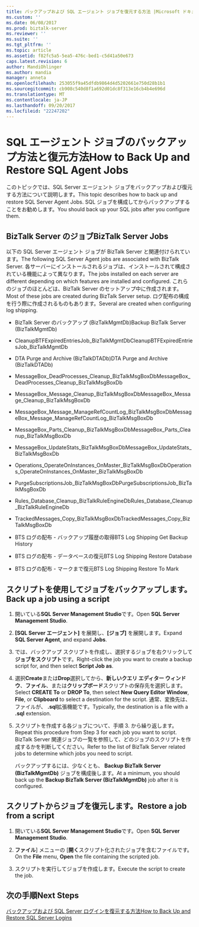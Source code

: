 ```yaml
---
title: バックアップおよび SQL エージェント ジョブを復元する方法 |Microsoft ドキュメント
ms.custom: ''
ms.date: 06/08/2017
ms.prod: biztalk-server
ms.reviewer: ''
ms.suite: ''
ms.tgt_pltfrm: ''
ms.topic: article
ms.assetid: f82fc5a5-5ea5-476c-bed1-c5d41a50e673
caps.latest.revision: 6
author: MandiOhlinger
ms.author: mandia
manager: anneta
ms.openlocfilehash: 253055f9a45dfdb9864d4d5202661e750d28b1b1
ms.sourcegitcommit: cb908c540d8f1a692d01dc8f313e16cb4b4e696d
ms.translationtype: MT
ms.contentlocale: ja-JP
ms.lasthandoff: 09/20/2017
ms.locfileid: "22247202"
---
```

# <a name="how-to-back-up-and-restore-sql-agent-jobs"></a><span data-ttu-id="d1a53-102">SQL エージェント ジョブのバックアップ方法と復元方法</span><span class="sxs-lookup"><span data-stu-id="d1a53-102">How to Back Up and Restore SQL Agent Jobs</span></span>
<span data-ttu-id="d1a53-103">このトピックでは、SQL Server エージェント ジョブをバックアップおよび復元する方法について説明します。</span><span class="sxs-lookup"><span data-stu-id="d1a53-103">This topic describes how to back up and restore SQL Server Agent Jobs.</span></span> <span data-ttu-id="d1a53-104">SQL ジョブを構成してからバックアップすることをお勧めします。</span><span class="sxs-lookup"><span data-stu-id="d1a53-104">You should back up your SQL jobs after you configure them.</span></span>  
  
## <a name="biztalk-server-jobs"></a><span data-ttu-id="d1a53-105">BizTalk Server のジョブ</span><span class="sxs-lookup"><span data-stu-id="d1a53-105">BizTalk Server Jobs</span></span>  
 <span data-ttu-id="d1a53-106">以下の SQL Server エージェント ジョブが BizTalk Server と関連付けられています。</span><span class="sxs-lookup"><span data-stu-id="d1a53-106">The following SQL Server Agent jobs are associated with BizTalk Server.</span></span> <span data-ttu-id="d1a53-107">各サーバーにインストールされるジョブは、インストールされて構成されている機能によって異なります。</span><span class="sxs-lookup"><span data-stu-id="d1a53-107">The jobs installed on each server are different depending on which features are installed and configured.</span></span> <span data-ttu-id="d1a53-108">これらのジョブのほとんどは、BizTalk Server のセットアップ中に作成されます。</span><span class="sxs-lookup"><span data-stu-id="d1a53-108">Most of these jobs are created during BizTalk Server setup.</span></span> <span data-ttu-id="d1a53-109">ログ配布の構成を行う際に作成されるものもあります。</span><span class="sxs-lookup"><span data-stu-id="d1a53-109">Several are created when configuring log shipping.</span></span>  
  
-   <span data-ttu-id="d1a53-110">BizTalk Server のバックアップ (BizTalkMgmtDb)</span><span class="sxs-lookup"><span data-stu-id="d1a53-110">Backup BizTalk Server (BizTalkMgmtDb)</span></span>  
  
-   <span data-ttu-id="d1a53-111">CleanupBTFExpiredEntriesJob_BizTalkMgmtDb</span><span class="sxs-lookup"><span data-stu-id="d1a53-111">CleanupBTFExpiredEntriesJob_BizTalkMgmtDb</span></span>  
  
-   <span data-ttu-id="d1a53-112">DTA Purge and Archive (BizTalkDTADb)</span><span class="sxs-lookup"><span data-stu-id="d1a53-112">DTA Purge and Archive (BizTalkDTADb)</span></span>  
  
-   <span data-ttu-id="d1a53-113">MessageBox_DeadProcesses_Cleanup_BizTalkMsgBoxDb</span><span class="sxs-lookup"><span data-stu-id="d1a53-113">MessageBox_DeadProcesses_Cleanup_BizTalkMsgBoxDb</span></span>  
  
-   <span data-ttu-id="d1a53-114">MessageBox_Message_Cleanup_BizTalkMsgBoxDb</span><span class="sxs-lookup"><span data-stu-id="d1a53-114">MessageBox_Message_Cleanup_BizTalkMsgBoxDb</span></span>  
  
-   <span data-ttu-id="d1a53-115">MessageBox_Message_ManageRefCountLog_BizTalkMsgBoxDb</span><span class="sxs-lookup"><span data-stu-id="d1a53-115">MessageBox_Message_ManageRefCountLog_BizTalkMsgBoxDb</span></span>  
  
-   <span data-ttu-id="d1a53-116">MessageBox_Parts_Cleanup_BizTalkMsgBoxDb</span><span class="sxs-lookup"><span data-stu-id="d1a53-116">MessageBox_Parts_Cleanup_BizTalkMsgBoxDb</span></span>  
  
-   <span data-ttu-id="d1a53-117">MessageBox_UpdateStats_BizTalkMsgBoxDb</span><span class="sxs-lookup"><span data-stu-id="d1a53-117">MessageBox_UpdateStats_BizTalkMsgBoxDb</span></span>  
  
-   <span data-ttu-id="d1a53-118">Operations_OperateOnInstances_OnMaster_BizTalkMsgBoxDb</span><span class="sxs-lookup"><span data-stu-id="d1a53-118">Operations_OperateOnInstances_OnMaster_BizTalkMsgBoxDb</span></span>  
  
-   <span data-ttu-id="d1a53-119">PurgeSubscriptionsJob_BizTalkMsgBoxDb</span><span class="sxs-lookup"><span data-stu-id="d1a53-119">PurgeSubscriptionsJob_BizTalkMsgBoxDb</span></span>  
  
-   <span data-ttu-id="d1a53-120">Rules_Database_Cleanup_BizTalkRuleEngineDb</span><span class="sxs-lookup"><span data-stu-id="d1a53-120">Rules_Database_Cleanup_BizTalkRuleEngineDb</span></span>  
  
-   <span data-ttu-id="d1a53-121">TrackedMessages_Copy_BizTalkMsgBoxDb</span><span class="sxs-lookup"><span data-stu-id="d1a53-121">TrackedMessages_Copy_BizTalkMsgBoxDb</span></span>  
  
-   <span data-ttu-id="d1a53-122">BTS ログの配布 - バックアップ履歴の取得</span><span class="sxs-lookup"><span data-stu-id="d1a53-122">BTS Log Shipping Get Backup History</span></span>  
  
-   <span data-ttu-id="d1a53-123">BTS ログの配布 - データベースの復元</span><span class="sxs-lookup"><span data-stu-id="d1a53-123">BTS Log Shipping Restore Database</span></span>  
  
-   <span data-ttu-id="d1a53-124">BTS ログの配布 - マークまで復元</span><span class="sxs-lookup"><span data-stu-id="d1a53-124">BTS Log Shipping Restore To Mark</span></span>  
  
## <a name="back-up-a-job-using-a-script"></a><span data-ttu-id="d1a53-125">スクリプトを使用してジョブをバックアップします。</span><span class="sxs-lookup"><span data-stu-id="d1a53-125">Back up a job using a script</span></span>  
  
1.  <span data-ttu-id="d1a53-126">開いている**SQL Server Management Studio**です。</span><span class="sxs-lookup"><span data-stu-id="d1a53-126">Open **SQL Server Management Studio**.</span></span>  
  
2.  <span data-ttu-id="d1a53-127">**[SQL Server エージェント]** を展開し、**[ジョブ]** を展開します。</span><span class="sxs-lookup"><span data-stu-id="d1a53-127">Expand **SQL Server Agent**, and expand **Jobs**.</span></span>  
  
3.  <span data-ttu-id="d1a53-128">では、バックアップ スクリプトを作成し、選択するジョブを右クリックして**ジョブをスクリプト**です。</span><span class="sxs-lookup"><span data-stu-id="d1a53-128">Right-click the job you want to create a backup script for, and then select **Script Job as**.</span></span>  
  
4.  <span data-ttu-id="d1a53-129">選択**Create**または**Drop**選択してから、**新しいクエリ エディター ウィンドウ**、**ファイル**、または**クリップボード**スクリプトの保存先を選択します。</span><span class="sxs-lookup"><span data-stu-id="d1a53-129">Select **CREATE To** or **DROP To**, then select **New Query Editor Window**, **File**, or **Clipboard** to select a destination for the script.</span></span> <span data-ttu-id="d1a53-130">通常、変換先は、ファイルが、 **.sql**拡張機能です。</span><span class="sxs-lookup"><span data-stu-id="d1a53-130">Typically, the destination is a file with a **.sql** extension.</span></span>  
  
5.  <span data-ttu-id="d1a53-131">スクリプトを作成する各ジョブについて、手順 3. から繰り返します。</span><span class="sxs-lookup"><span data-stu-id="d1a53-131">Repeat this procedure from Step 3 for each job you want to script.</span></span> <span data-ttu-id="d1a53-132">BizTalk Server 関連ジョブの一覧を参照して、どのジョブのスクリプトを作成するかを判断してください。</span><span class="sxs-lookup"><span data-stu-id="d1a53-132">Refer to the list of BizTalk Server related jobs to determine which jobs you need to script.</span></span>  
  
     <span data-ttu-id="d1a53-133">バックアップするには、少なくとも、 **Backup BizTalk Server (BizTalkMgmtDb)** ジョブを構成後します。</span><span class="sxs-lookup"><span data-stu-id="d1a53-133">At a minimum, you should back up the **Backup BizTalk Server (BizTalkMgmtDb)** job after it is configured.</span></span>  
  
## <a name="restore-a-job-from-a-script"></a><span data-ttu-id="d1a53-134">スクリプトからジョブを復元します。</span><span class="sxs-lookup"><span data-stu-id="d1a53-134">Restore a job from a script</span></span>  
  
1.  <span data-ttu-id="d1a53-135">開いている**SQL Server Management Studio**です。</span><span class="sxs-lookup"><span data-stu-id="d1a53-135">Open **SQL Server Management Studio**.</span></span>  
  
2.  <span data-ttu-id="d1a53-136">**ファイル**] メニューの [**開く**スクリプト化されたジョブを含むファイルです。</span><span class="sxs-lookup"><span data-stu-id="d1a53-136">On the **File** menu, **Open** the file containing the scripted job.</span></span>  
  
3.  <span data-ttu-id="d1a53-137">スクリプトを実行してジョブを作成します。</span><span class="sxs-lookup"><span data-stu-id="d1a53-137">Execute the script to create the job.</span></span>  
  
## <a name="next-steps"></a><span data-ttu-id="d1a53-138">次の手順</span><span class="sxs-lookup"><span data-stu-id="d1a53-138">Next Steps</span></span>  
 [<span data-ttu-id="d1a53-139">バックアップおよび SQL Server ログインを復元する方法</span><span class="sxs-lookup"><span data-stu-id="d1a53-139">How to Back Up and Restore SQL Server Logins</span></span>](../core/how-to-back-up-and-restore-sql-server-logins.md)
